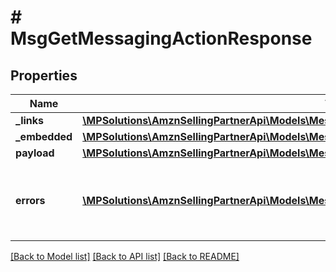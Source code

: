 # # MsgGetMessagingActionResponse

## Properties

Name | Type | Description | Notes
------------ | ------------- | ------------- | -------------
**_links** | [**\MPSolutions\AmznSellingPartnerApi\Models\Messaging\MsgGetMessagingActionResponseLinks**](MsgGetMessagingActionResponseLinks.md) |  | [optional]
**_embedded** | [**\MPSolutions\AmznSellingPartnerApi\Models\Messaging\MsgGetMessagingActionResponseEmbedded**](MsgGetMessagingActionResponseEmbedded.md) |  | [optional]
**payload** | [**\MPSolutions\AmznSellingPartnerApi\Models\Messaging\MsgMessagingAction**](MsgMessagingAction.md) |  | [optional]
**errors** | [**\MPSolutions\AmznSellingPartnerApi\Models\Messaging\MsgError[]**](MsgError.md) | A list of error responses returned when a request is unsuccessful. | [optional]

[[Back to Model list]](../../README.md#models) [[Back to API list]](../../README.md#endpoints) [[Back to README]](../../README.md)
